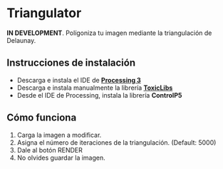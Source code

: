 

# Triangulator
**IN DEVELOPMENT**. Polígoniza tu imagen mediante la triangulación de Delaunay.


## Instrucciones de instalación
- Descarga e instala el IDE de [**Processing 3**](https://processing.org/download/)
- Descarga e instala manualmente la librería [**ToxicLibs**](http://toxiclibs.org/downloads/)
- Desde el IDE de Processing, instala la librería **ControlP5**

## Cómo funciona
1. Carga la imagen a modificar.
2. Asigna el número de iteraciones de la triangulación. (Default: 5000)
3. Dale al botón RENDER
4. No olvides guardar la imagen.
